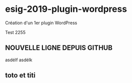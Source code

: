 # esig-2019-plugin-wordpress
Création d'un 1er plugin WordPress

Test 2255

## NOUVELLE LIGNE DEPUIS GITHUB

asdélf asdélk

## toto et titi